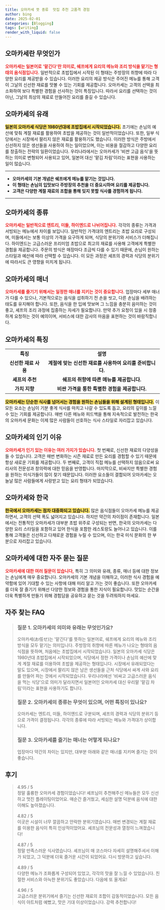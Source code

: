 ```yaml
---
title: 오마카세 뜻 종류  맛집 추천 고품격 경험
author: bing
date: 2025-02-01
categories: [Blogging]
tags: [writing]
render_with_liquid: false
---
```



<h2 id='오마카세란 무엇인가'>오마카세란 무엇인가</h2>

<p><b><span style="color: #ee2323;">오마카세는 일본어로 '맡긴다'란 의미로, 쉐프에게 요리의 메뉴와 조리 방식을 맡기는 형태의 음식점입니다.</span></b> 일반적으로 초밥집에서 시작된 이 형태는 주방장의 취향에 따라 다양한 요리를 제공받을 수 있습니다. 이러한 요리의 제공 방식은 주어진 메뉴를 통해 고객이 그날의 신선한 재료를 맛볼 수 있는 기회를 제공합니다. 오마카세는 고객의 선택을 최소화하여 보다 특별한 경험을 선사하는 것이 특징입니다. 따라서 요리를 선택하는 것이 아닌, 그날의 최상의 재료로 만들어진 요리를 즐길 수 있습니다.</p>

<h2 id='오마카세의 유래'>오마카세의 유래</h2>

<p><b><span style="background-color: #ffe066;">일본의 오마카세 식당은 1980년대에 초밥집에서 시작되었습니다.</span></b> 초기에는 손님의 예산에 맞춰 계절 재료를 활용하여 초밥을 제공하는 것이 일반적이었습니다. 또한, 일부 식당에서는 시장에서 팔리지 않은 재료를 활용하기도 했습니다. 이러한 방식은 주방에서 신선하지 않은 생선들을 사용하여 하는 일이었으며, 이는 비용을 절감하고 다양한 요리를 창출하는 전략의 일환이었습니다. 우리나라에서는 오마카세가 '비싼 고급 음식'을 뜻하는 의미로 변형되어 사용되고 있어, 일본어 대신 '맡김 차림'이라는 표현을 사용하는 일이 많습니다.</p>

<hr />

<ul>
    <li><b>오마카세의 기본 개념은 쉐프에게 메뉴를 맡기는 것입니다.</b></li>
    <li><b>이 형태는 손님의 입맛보다 주방장의 추천을 더 중요시하며 요리를 제공합니다.</b></li>
    <li><b>고객은 다양한 계절 재료의 조합을 통해 잊지 못할 식사를 경험하게 됩니다.</b></li>
</ul>

<hr />

<h2 id='오마카세의 종류'>오마카세의 종류</h2>

<p><b><span style="color: #ee2323;">오마카세는 일반적으로 엔트리, 미들, 하이엔드로 나뉘어집니다.</span></b> 각각의 종류는 가격과 서빙되는 메뉴에서 차이를 보입니다. 일반적인 가격대의 엔트리는 초밥 요리로 구성되며, 미들에서는 보통 이상의 가격을 요구하게 되며, 식당의 분위기와 서비스가 더해집니다. 하이엔드는 고급스러운 프리미엄 초밥으로 최고의 재료를 사용해 고객에게 특별한 경험을 제공합니다. 주문의 방식은 매장마다 조금씩 다를 수 있기 때문에, 손님이 원하는 스타일과 예산에 따라 선택할 수 있습니다. 이 모든 과정은 셰프의 경력과 식당의 분위기에 따라서도 큰 영향을 미치게 됩니다.</p>

<h2 id='오마카세의 매너'>오마카세의 매너</h2>

<p><b><span style="color: #ee2323;">오마카세를 즐기기 위해서는 일정한 매너를 지키는 것이 중요합니다.</span></b> 업장마다 세부 매너가 다를 수 있으나, 기본적으로는 음식을 섭취하기 전 손을 씻고, 다른 손님을 배려하는 태도를 유지해야 합니다. 또한, 음식을 한 입에 맛보며 그 느낌을 충분히 음미하는 것이 좋고, 셰프의 조리 과정에 집중하는 자세가 필요합니다. 만약 추가 요청이 있을 시 정중하게 요청하는 것이 예의이며, 서비스에 대한 감사의 마음을 표현하는 것이 바람직합니다.</p>

<h2 id='오마카세의 특징'>오마카세의 특징</h2>

<table>
    <tr>
        <td style="text-align: center; height: 17px;"><b>특징</b></td>
        <td style="text-align: center; height: 17px;"><b>설명</b></td>
    </tr>
    <tr>
        <td style="text-align: center; height: 17px;"><b>신선한 재료 사용</b></td>
        <td style="text-align: center; height: 17px;"><b>계절에 맞는 신선한 재료를 사용하여 요리를 준비합니다.</b></td>
    </tr>
    <tr>
        <td style="text-align: center; height: 17px;"><b>셰프의 추천</b></td>
        <td style="text-align: center; height: 17px;"><b>쉐프의 취향에 따른 메뉴를 제공합니다.</b></td>
    </tr>
    <tr>
        <td style="text-align: center; height: 17px;"><b>가치 지향</b></td>
        <td style="text-align: center; height: 17px;"><b>비싼 가격을 통한 특별한 경험을 제공합니다.</b></td>
    </tr>
</table>

<p><b><span style="background-color: #ffe066;">오마카세는 단순한 식사를 넘어서는 경험을 원하는 손님들을 위해 설계된 형태입니다.</span></b> 이 모든 요소는 손님이 기분 좋게 식사를 마치고 나갈 수 있도록 돕고, 요리의 깊이를 느낄 수 있는 기회를 제공합니다. 매번 다른 메뉴와 피드백을 통해 지속적으로 발전하는 한국의 오마카세 문화는 이제 많은 사람들이 선호하는 식사 스타일로 자리잡고 있습니다.</p>

<h2 id='오마카세의 인기 이유'>오마카세의 인기 이유</h2>

<p><b><span style="color: #ee2323;">오마카세가 인기 있는 이유는 여러 가지가 있습니다.</span></b> 첫 번째로, 신선한 재료의 다양성을 들 수 있습니다. 고객은 매번 변화하는 시즌 재료로 만든 요리를 경험할 수 있기 때문에 항상 새로운 기회를 제공합니다. 두 번째로, 고객이 직접 메뉴를 선택하지 않음으로써 요리사의 전문성과 창의력에 대한 믿음을 반영합니다. 마지막으로, 비싸지만 특별한 경험을 원하는 미식가들이 많이 찾기 때문입니다. 이러한 요소들이 결합되어 오마카세는 오늘날 많은 사람들에게 사랑받고 있는 요리 형태가 되었습니다.</p>

<h2 id='오마카세와 한국'>오마카세와 한국</h2>

<p><b><span style="background-color: #ffe066;">한국에서 오마카세는 점차 대중화되고 있습니다.</span></b> 많은 음식점들이 오마카세 메뉴를 제공하면서, 고객의 선택 폭도 넓어지고 있습니다. 하지만 약간의 차이점이 존재합니다. 일본에서는 전통적인 오마카세가 대부분 초밥 위주로 구성되는 반면, 한국의 오마카세는 다양한 요리 스타일을 포함하고 있어 한식을 포함한 레스토랑도 늘어나고 있습니다. 이를 통해 고객들은 신선하고 다채로운 경험을 누릴 수 있으며, 이는 한국 미식 문화의 한 부분으로 자리잡고 있습니다.</p>

<h2 id='오마카세에 대한 자주 묻는 질문'>오마카세에 대한 자주 묻는 질문</h2>

<p><b><span style="color: #ee2323;">오마카세에 대한 여러 질문이 있습니다,</span></b> 특히 그 의미와 유래, 종류, 매너 등에 대한 정보는 손님에게 매우 중요합니다. 오마카세의 기본 개념을 이해하고, 이러한 식사 경험을 예약함에 있어 기대할 수 있는 사항에 대해 미리 알고 가는 것이 좋습니다. 또한 오마카세를 더욱 잘 즐기기 위해선 다양한 정보와 경험을 통한 지식이 필요합니다. 맛있는 순간을 더욱 특별하게 만들기 위해 경험담을 공유하고 묻는 것을 두려워하지 마세요.</p>


<h2 id='자주_찾는_FAQ'>자주 찾는 FAQ</h2>
<div itemscope="" itemtype="https://schema.org/FAQPage"> 
<blockquote> 
<div itemscope="" itemprop="mainEntity" itemtype="https://schema.org/Question"> 
<h3 itemprop="name">질문 1. 오마카세의 의미와 유래는 무엇인가요?</h3> 
<div itemscope="" itemprop="acceptedAnswer" itemtype="https://schema.org/Answer"> 
<span itemprop="text"> 
<p>오마카세(お任せ)는 '맡긴다'를 뜻하는 일본어로, 쉐프에게 요리의 메뉴와 조리방식을 모두 맡기는 의미입니다. 주방장의 취향에 따른 메뉴가 나오는 형태의 음식점을 뜻하며, 처음에는 초밥집에서 시작되었습니다. 일본의 오마카세 식당은 1980년대 초밥집에서 시작되었으며, 식당에서 정한 가격이나 손님의 예산에 맞게 계절 재료를 이용하여 초밥을 제공하는 형태입니다. 시장에서 유래되었다는 말도 있으며, 시장에서 팔리지 않은 남은 생선들을 근처 식당에서 싸게 사와 요리를 만들어 파는 것에서 시작되었습니다. 우리나라에선 '비싸고 고급스러운 음식을 먹는 식당'으로 의미가 달라지면서 일본어인 오마카세 대신 우리말 '맡김 차림'이라는 표현을 사용하기도 합니다.</p> 
</span> 
</div> 
</div> 

<div itemscope="" itemprop="mainEntity" itemtype="https://schema.org/Question"> 
<h3 itemprop="name">질문 2. 오마카세의 종류는 무엇이 있으며, 어떤 특징이 있나요?</h3> 
<div itemscope="" itemprop="acceptedAnswer" itemtype="https://schema.org/Answer"> 
<span itemprop="text"> 
<p>오마카세는 엔트리, 미들, 하이엔드로 구분되며, 셰프의 경력과 식당의 분위기 등으로 가격이 결정됩니다. 각각의 종류에 따라 서빙되는 메뉴와 가격대가 상이합니다.</p> 
</span> 
</div> 
</div> 

<div itemscope="" itemprop="mainEntity" itemtype="https://schema.org/Question"> 
<h3 itemprop="name">질문 3. 오마카세를 즐기는 매너는 어떻게 되나요?</h3> 
<div itemscope="" itemprop="acceptedAnswer" itemtype="https://schema.org/Answer"> 
<span itemprop="text"> 
<p>업장마다 약간의 차이는 있지만, 대부분 아래와 같은 매너를 지키며 즐기는 것이 좋습니다.</p> 
</span> 
</div> 
</div> 
</blockquote> 
</div>
<h2 id='후기'>후기</h2>
<div itemscope itemtype="https://schema.org/Product">
  <blockquote>
  <div itemprop="review" itemscope itemtype="https://schema.org/Review">
      <div itemprop="reviewRating" itemscope itemtype="https://schema.org/Rating"> <span itemprop="ratingValue">4.95</span> / <span itemprop="bestRating">5</span> </div>
      <span itemprop="reviewBody">정말 훌륭한 오마카세 경험이었습니다! 셰프님이 추천해주신 메뉴들은 모두 신선하고 멋진 플레이팅이었어요. 매순간 즐거웠고, 세심한 설명 덕분에 음식에 대한 이해도 높아졌습니다.</span>
  </div>
  <br>
  <div itemprop="review" itemscope itemtype="https://schema.org/Review">
      <div itemprop="reviewRating" itemscope itemtype="https://schema.org/Rating"> <span itemprop="ratingValue">4.82</span> / <span itemprop="bestRating">5</span> </div>
      <span itemprop="reviewBody">이곳은 시설이 너무 깔끔하고 안락한 분위기였습니다. 매번 변경되는 계절 재료를 이용한 음식이 특히 인상적이었어요. 셰프님의 전문성과 열정이 느껴졌습니다!</span>
  </div>
  <br>
  <div itemprop="review" itemscope itemtype="https://schema.org/Review">
      <div itemprop="reviewRating" itemscope itemtype="https://schema.org/Rating"> <span itemprop="ratingValue">4.87</span> / <span itemprop="bestRating">5</span> </div>
      <span itemprop="reviewBody">정말 만족스러운 식사였습니다. 셰프님이 매 코스마다 자세히 설명해주셔서 이해가 되었고, 그 덕분에 더욱 즐거운 시간이 되었어요. 다시 방문하고 싶습니다.</span>
  </div>
  <br>
  <div itemprop="review" itemscope itemtype="https://schema.org/Review">
      <div itemprop="reviewRating" itemscope itemtype="https://schema.org/Rating"> <span itemprop="ratingValue">4.89</span> / <span itemprop="bestRating">5</span> </div>
      <span itemprop="reviewBody">다양한 메뉴가 조화롭게 구성되어 있었고, 각각의 맛을 잘 느낄 수 있었습니다. 친절한 서비스와 아늑한 분위기도 좋았습니다. 다음에 또 올게요!</span>
  </div>
  <br>
  <div itemprop="review" itemscope itemtype="https://schema.org/Review">
      <div itemprop="reviewRating" itemscope itemtype="https://schema.org/Rating"> <span itemprop="ratingValue">4.96</span> / <span itemprop="bestRating">5</span> </div>
      <span itemprop="reviewBody">고급스러운 분위기에서 즐기는 신선한 재료의 조합이 감동적이었습니다. 모든 음식이 아트처럼 예뻤고, 맛은 기대 이상이었습니다. 강력 추천합니다!</span>
  </div>
  </blockquote>
</div>
